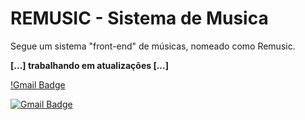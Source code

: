 # REMUSIC - Sistema de Musica
Segue um sistema "front-end" de músicas, nomeado como Remusic.

**[...] trabalhando em atualizações [...]**

[!Gmail Badge](https://img.shields.io/badge/Gmail-jonathasrochadesouza%40gmail.com-orange)

[![Gmail Badge](https://img.shields.io/badge/-fernandoggraciano@gmail.com-000000?style=flat-square&logo=Gmail&logoColor=white&link=mailto:fernandoggraciano@gmail.com)](mailto:fernandoggraciano@gmail.com)
